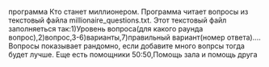программа Кто станет миллионером. Программа читает вопросы из текстовый файла millionaire_questions.txt.
Этот текстовый файл заполняеться так:1)Уровень вопроса(для какого раунда вопрос),2)вопрос,3-6)варианты,7)правильный вариант(номер ответа)....
Вопросы показывает рандомно, если добавите много вопрсы тогда будет лучше.
Еще есть помощники 50:50,Помощь зала и помощь друга
